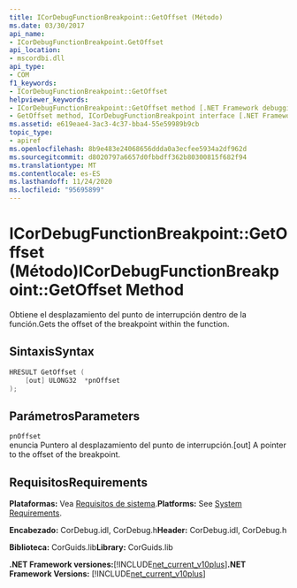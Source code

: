```yaml
---
title: ICorDebugFunctionBreakpoint::GetOffset (Método)
ms.date: 03/30/2017
api_name:
- ICorDebugFunctionBreakpoint.GetOffset
api_location:
- mscordbi.dll
api_type:
- COM
f1_keywords:
- ICorDebugFunctionBreakpoint::GetOffset
helpviewer_keywords:
- ICorDebugFunctionBreakpoint::GetOffset method [.NET Framework debugging]
- GetOffset method, ICorDebugFunctionBreakpoint interface [.NET Framework debugging]
ms.assetid: e619eae4-3ac3-4c37-bba4-55e59989b9cb
topic_type:
- apiref
ms.openlocfilehash: 8b9e483e24068656ddda0a3ecfee5934a2df962d
ms.sourcegitcommit: d8020797a6657d0fbbdff362b80300815f682f94
ms.translationtype: MT
ms.contentlocale: es-ES
ms.lasthandoff: 11/24/2020
ms.locfileid: "95695899"
---
```

# <a name="icordebugfunctionbreakpointgetoffset-method"></a><span data-ttu-id="d1597-102">ICorDebugFunctionBreakpoint::GetOffset (Método)</span><span class="sxs-lookup"><span data-stu-id="d1597-102">ICorDebugFunctionBreakpoint::GetOffset Method</span></span>

<span data-ttu-id="d1597-103">Obtiene el desplazamiento del punto de interrupción dentro de la función.</span><span class="sxs-lookup"><span data-stu-id="d1597-103">Gets the offset of the breakpoint within the function.</span></span>  
  
## <a name="syntax"></a><span data-ttu-id="d1597-104">Sintaxis</span><span class="sxs-lookup"><span data-stu-id="d1597-104">Syntax</span></span>  
  
```cpp  
HRESULT GetOffset (  
    [out] ULONG32  *pnOffset  
);  
```  
  
## <a name="parameters"></a><span data-ttu-id="d1597-105">Parámetros</span><span class="sxs-lookup"><span data-stu-id="d1597-105">Parameters</span></span>  

 `pnOffset`  
 <span data-ttu-id="d1597-106">enuncia Puntero al desplazamiento del punto de interrupción.</span><span class="sxs-lookup"><span data-stu-id="d1597-106">[out] A pointer to the offset of the breakpoint.</span></span>  
  
## <a name="requirements"></a><span data-ttu-id="d1597-107">Requisitos</span><span class="sxs-lookup"><span data-stu-id="d1597-107">Requirements</span></span>  

 <span data-ttu-id="d1597-108">**Plataformas:** Vea [Requisitos de sistema](../../get-started/system-requirements.md).</span><span class="sxs-lookup"><span data-stu-id="d1597-108">**Platforms:** See [System Requirements](../../get-started/system-requirements.md).</span></span>  
  
 <span data-ttu-id="d1597-109">**Encabezado:** CorDebug.idl, CorDebug.h</span><span class="sxs-lookup"><span data-stu-id="d1597-109">**Header:** CorDebug.idl, CorDebug.h</span></span>  
  
 <span data-ttu-id="d1597-110">**Biblioteca:** CorGuids.lib</span><span class="sxs-lookup"><span data-stu-id="d1597-110">**Library:** CorGuids.lib</span></span>  
  
 <span data-ttu-id="d1597-111">**.NET Framework versiones:**[!INCLUDE[net_current_v10plus](../../../../includes/net-current-v10plus-md.md)]</span><span class="sxs-lookup"><span data-stu-id="d1597-111">**.NET Framework Versions:** [!INCLUDE[net_current_v10plus](../../../../includes/net-current-v10plus-md.md)]</span></span>
